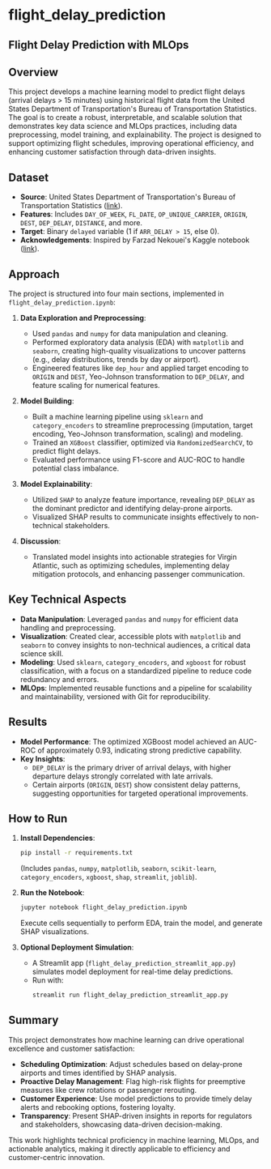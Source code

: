 # flight_delay_prediction
## Flight Delay Prediction with MLOps

## Overview
This project develops a machine learning model to predict flight delays (arrival delays > 15 minutes) using historical flight data from the United States Department of Transportation's Bureau of Transportation Statistics. The goal is to create a robust, interpretable, and scalable solution that demonstrates key data science and MLOps practices, including data preprocessing, model training, and explainability. The project is designed to support optimizing flight schedules, improving operational efficiency, and enhancing customer satisfaction through data-driven insights.

## Dataset
- **Source**: United States Department of Transportation's Bureau of Transportation Statistics ([link](https://www.transtats.bts.gov/DL_SelectFields.aspx?gnoyr_VQ=FGJ&QO_fu146_anzr=b0-gvzr)).
- **Features**: Includes `DAY_OF_WEEK`, `FL_DATE`, `OP_UNIQUE_CARRIER`, `ORIGIN`, `DEST`, `DEP_DELAY`, `DISTANCE`, and more.
- **Target**: Binary `delayed` variable (1 if `ARR_DELAY > 15`, else 0).
- **Acknowledgements**: Inspired by Farzad Nekouei's Kaggle notebook ([link](https://www.kaggle.com/code/farzadnekouei/flight-data-eda-to-preprocessing)).

## Approach
The project is structured into four main sections, implemented in `flight_delay_prediction.ipynb`:

1. **Data Exploration and Preprocessing**:
   - Used `pandas` and `numpy` for data manipulation and cleaning.
   - Performed exploratory data analysis (EDA) with `matplotlib` and `seaborn`, creating high-quality visualizations to uncover patterns (e.g., delay distributions, trends by day or airport).
   - Engineered features like `dep_hour` and applied target encoding to `ORIGIN` and `DEST`, Yeo-Johnson transformation to `DEP_DELAY`, and feature scaling for numerical features.

2. **Model Building**:
   - Built a machine learning pipeline using `sklearn` and `category_encoders` to streamline preprocessing (imputation, target encoding, Yeo-Johnson transformation, scaling) and modeling.
   - Trained an `XGBoost` classifier, optimized via `RandomizedSearchCV`, to predict flight delays.
   - Evaluated performance using F1-score and AUC-ROC to handle potential class imbalance.

3. **Model Explainability**:
   - Utilized `SHAP` to analyze feature importance, revealing `DEP_DELAY` as the dominant predictor and identifying delay-prone airports.
   - Visualized SHAP results to communicate insights effectively to non-technical stakeholders.

4. **Discussion**:
   - Translated model insights into actionable strategies for Virgin Atlantic, such as optimizing schedules, implementing delay mitigation protocols, and enhancing passenger communication.

## Key Technical Aspects
- **Data Manipulation**: Leveraged `pandas` and `numpy` for efficient data handling and preprocessing.
- **Visualization**: Created clear, accessible plots with `matplotlib` and `seaborn` to convey insights to non-technical audiences, a critical data science skill.
- **Modeling**: Used `sklearn`, `category_encoders`, and `xgboost` for robust classification, with a focus on a standardized pipeline to reduce code redundancy and errors.
- **MLOps**: Implemented reusable functions and a pipeline for scalability and maintainability, versioned with Git for reproducibility.

## Results
- **Model Performance**: The optimized XGBoost model achieved an AUC-ROC of approximately 0.93, indicating strong predictive capability.
- **Key Insights**:
  - `DEP_DELAY` is the primary driver of arrival delays, with higher departure delays strongly correlated with late arrivals.
  - Certain airports (`ORIGIN`, `DEST`) show consistent delay patterns, suggesting opportunities for targeted operational improvements.

## How to Run
1. **Install Dependencies**:
   ```bash
   pip install -r requirements.txt
   ```
   (Includes `pandas`, `numpy`, `matplotlib`, `seaborn`, `scikit-learn`, `category_encoders`, `xgboost`, `shap`, `streamlit`, `joblib`).

2. **Run the Notebook**:
   ```bash
   jupyter notebook flight_delay_prediction.ipynb
   ```
   Execute cells sequentially to perform EDA, train the model, and generate SHAP visualizations.

3. **Optional Deployment Simulation**:
   - A Streamlit app (`flight_delay_prediction_streamlit_app.py`) simulates model deployment for real-time delay predictions.
   - Run with:
     ```bash
     streamlit run flight_delay_prediction_streamlit_app.py
     ```

## Summary
This project demonstrates how machine learning can drive operational excellence and customer satisfaction:
- **Scheduling Optimization**: Adjust schedules based on delay-prone airports and times identified by SHAP analysis.
- **Proactive Delay Management**: Flag high-risk flights for preemptive measures like crew rotations or passenger rerouting.
- **Customer Experience**: Use model predictions to provide timely delay alerts and rebooking options, fostering loyalty.
- **Transparency**: Present SHAP-driven insights in reports for regulators and stakeholders, showcasing data-driven decision-making.

This work highlights technical proficiency in machine learning, MLOps, and actionable analytics, making it directly applicable to efficiency and customer-centric innovation.
